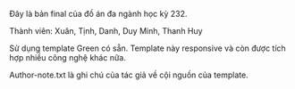 Đây là bản final của đồ án đa ngành học kỳ 232.

Thành viên: Xuân, Tịnh, Danh, Duy Minh, Thanh Huy

Sử dụng template Green có sẵn. Template này responsive và còn được tích hợp nhiều công nghệ khác nữa.

Author-note.txt là ghi chú của tác giả về cội nguồn của template.
